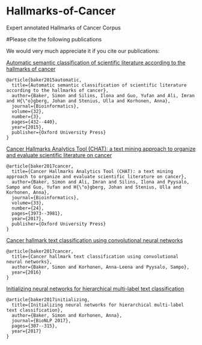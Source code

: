 # Hallmarks-of-Cancer
Expert annotated Hallmarks of Cancer Corpus


#Please cite the following publications

We would very much appreciate it if you cite our publications:

[Automatic semantic classification of scientific literature according to the hallmarks of cancer](https://academic.oup.com/bioinformatics/article/32/3/432/1743783)
```
@article{baker2015automatic,
  title={Automatic semantic classification of scientific literature according to the hallmarks of cancer},
  author={Baker, Simon and Silins, Ilona and Guo, Yufan and Ali, Imran and H{\"o}gberg, Johan and Stenius, Ulla and Korhonen, Anna},
  journal={Bioinformatics},
  volume={32},
  number={3},
  pages={432--440},
  year={2015},
  publisher={Oxford University Press}
}
```
[Cancer Hallmarks Analytics Tool (CHAT): a text mining approach to organize and evaluate scientific literature on cancer](https://www.repository.cam.ac.uk/bitstream/handle/1810/265268/btx454.pdf?sequence=8&isAllowed=y)
```
@article{baker2017cancer,
  title={Cancer Hallmarks Analytics Tool (CHAT): a text mining approach to organize and evaluate scientific literature on cancer},
  author={Baker, Simon and Ali, Imran and Silins, Ilona and Pyysalo, Sampo and Guo, Yufan and H{\"o}gberg, Johan and Stenius, Ulla and Korhonen, Anna},
  journal={Bioinformatics},
  volume={33},
  number={24},
  pages={3973--3981},
  year={2017},
  publisher={Oxford University Press}
}
```

[Cancer hallmark text classification using convolutional neural networks](https://www.repository.cam.ac.uk/bitstream/handle/1810/270037/BIOTXTM2016.pdf?sequence=1&isAllowed=y)
```
@article{baker2017cancer,
  title={Cancer hallmark text classification using convolutional neural networks},
  author={Baker, Simon and Korhonen, Anna-Leena and Pyysalo, Sampo},
  year={2016}
}
```
[Initializing neural networks for hierarchical multi-label text classification](http://www.aclweb.org/anthology/W17-2339)
```
@article{baker2017initializing,
  title={Initializing neural networks for hierarchical multi-label text classification},
  author={Baker, Simon and Korhonen, Anna},
  journal={BioNLP 2017},
  pages={307--315},
  year={2017}
}
```
